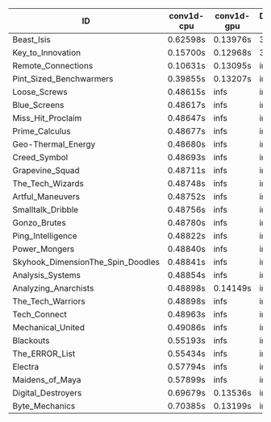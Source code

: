 |ID|conv1d-cpu|conv1d-gpu|DWSPConv2D-gpu|gemm-gpu|avg|
|-|-|-|-|-|-|
|Beast_Isis|0.62598s|0.13976s|3.17141s|2.16054s|1.52442s|
|Key_to_Innovation|0.15700s|0.12968s|3.43263s|2.78426s|1.62589s|
|Remote_Connections|0.10631s|0.13095s|infs|4.70753s|infs|
|Pint_Sized_Benchwarmers|0.39855s|0.13207s|infs|1.97780s|infs|
|Loose_Screws|0.48615s|infs|infs|4.69792s|infs|
|Blue_Screens|0.48617s|infs|infs|4.69498s|infs|
|Miss_Hit_Proclaim|0.48647s|infs|infs|4.67843s|infs|
|Prime_Calculus|0.48677s|infs|infs|4.71058s|infs|
|Geo-Thermal_Energy|0.48680s|infs|infs|4.68482s|infs|
|Creed_Symbol|0.48693s|infs|infs|4.67416s|infs|
|Grapevine_Squad|0.48711s|infs|infs|4.69464s|infs|
|The_Tech_Wizards|0.48748s|infs|infs|4.72084s|infs|
|Artful_Maneuvers|0.48752s|infs|infs|4.68719s|infs|
|Smalltalk_Dribble|0.48756s|infs|infs|4.77313s|infs|
|Gonzo_Brutes|0.48780s|infs|infs|4.90347s|infs|
|Ping_Intelligence|0.48822s|infs|infs|4.70743s|infs|
|Power_Mongers|0.48840s|infs|infs|4.71692s|infs|
|Skyhook_DimensionThe_Spin_Doodles|0.48841s|infs|infs|4.70303s|infs|
|Analysis_Systems|0.48854s|infs|infs|4.69278s|infs|
|Analyzing_Anarchists|0.48898s|0.14149s|infs|4.69412s|infs|
|The_Tech_Warriors|0.48898s|infs|infs|4.70904s|infs|
|Tech_Connect|0.48963s|infs|infs|4.70580s|infs|
|Mechanical_United|0.49086s|infs|infs|4.70410s|infs|
|Blackouts|0.55193s|infs|infs|4.68386s|infs|
|The_ERROR_List|0.55434s|infs|infs|4.90531s|infs|
|Electra|0.57794s|infs|infs|4.77823s|infs|
|Maidens_of_Maya|0.57899s|infs|infs|4.80627s|infs|
|Digital_Destroyers|0.69679s|0.13536s|infs|4.68739s|infs|
|Byte_Mechanics|0.70385s|0.13199s|infs|4.69117s|infs|
